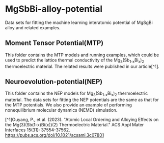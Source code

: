 # MgSbBi-alloy-potential
Data sets for fitting the machine learning interatomic potential of MgSgBi alloy and related examples.
## Moment Tensor Potential(MTP)
This folder contains the MTP models and running examples, which could be used to predict the lattice thermal conductivity of the Mg<sub>3</sub>(Sb<sub>1-x</sub>Bi<sub>x</sub>)<sub>2</sub> thermoelectric material. The related results were published in our article[^1].
## Neuroevolution-potential(NEP)
This folder contains the NEP models for Mg<sub>3</sub>(Sb<sub>1-x</sub>Bi<sub>x</sub>)<sub>2</sub> thermoelectric material. The data sets for fitting the NEP potentials are the same as that for the MTP potentials. We also provide an example of performing nonequilibrium molecular dynamics (NEMD) simulation.

[^1]Ouyang, P., et al. (2023). "Atomic Local Ordering and Alloying Effects on the Mg(3)(Sb(1-x)Bi(x))(2) Thermoelectric Material." ACS Appl Mater Interfaces 15(31): 37554-37562. https://pubs.acs.org/doi/10.1021/acsami.3c07801
